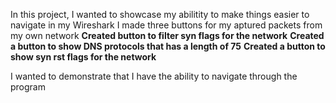 In this project, I wanted to showcase my abilitity to make things easier to navigate in my Wireshark
I made three buttons for my aptured packets from my own network
<b>Created button to filter syn flags for the network</b>
<b>Created a button to show DNS protocols that has a length of 75</b>
<b>Created a button to show syn rst flags for the network</b>

I wanted to demonstrate that I have the ability to navigate through the program
